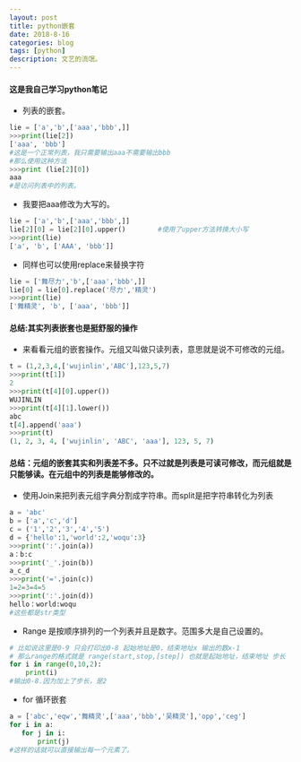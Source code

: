 ```yaml
---
layout: post
title: python嵌套
date: 2018-8-16
categories: blog
tags: [python]
description: 文艺的流氓。
---
```

#### 这是我自己学习python笔记
 - 列表的嵌套。
```python
lie = ['a','b',['aaa','bbb',]]
>>>print(lie[2])
['aaa', 'bbb']
#这是一个正常列表，我只需要输出aaa不需要输出bbb
#那么使用这种方法
>>>print (lie[2][0]) 
aaa
#是访问列表中的列表。
```
 - 我要把aaa修改为大写的。
 ```python
lie = ['a','b',['aaa','bbb',]]
lie[2][0] = lie[2][0].upper()        #使用了upper方法转换大小写
>>>print(lie)
['a', 'b', ['AAA', 'bbb']]
```
 -  同样也可以使用replace来替换字符
 ```python
lie = ['舞尽力','b',['aaa','bbb',]]
lie[0] = lie[0].replace('尽力','精灵')
>>>print(lie)
['舞精灵', 'b', ['aaa', 'bbb']]
```
#### 总结:其实列表嵌套也是挺舒服的操作
 - 来看看元组的嵌套操作。元组又叫做只读列表，意思就是说不可修改的元组。
 ```python
t = (1,2,3,4,['wujinlin','ABC'],123,5,7)
>>>print(t[1])                            
2
>>>print(t[4][0].upper())
WUJINLIN
>>>print(t[4][1].lower())
abc
t[4].append('aaa')
>>>print(t)
(1, 2, 3, 4, ['wujinlin', 'ABC', 'aaa'], 123, 5, 7)
```
#### 总结：元组的嵌套其实和列表差不多。只不过就是列表是可读可修改，而元组就是只能够读。在元组中的列表是能够修改的。
 - 使用Join来把列表元组字典分割成字符串。而split是把字符串转化为列表
 ```python
a = 'abc'
b = ['a','c','d']
c = ('1','2','3','4','5')
d = {'hello':1,'world':2,'woqu':3}
>>>print(':'.join(a))
a：b:c
>>>print('_'.join(b))
a_c_d
>>>print('='.join(c))
1=2=3=4=5
>>>print(':'.join(d))
hello：world:woqu
#这些都是str类型
```
 - Range 是按顺序排列的一个列表并且是数字。范围多大是自己设置的。
 ```python
# 比如说这里是0-9 只会打印出0-8 起始地址是0，结束地址x 输出的数x-1
# 那么range的格式就是 range(start,stop,[step]) 也就是起始地址，结束地址 步长
for i in range(0,10,2):
     print(i)
#输出0-8.因为加上了步长，是2
```
 - for 循环嵌套
 ```python
a = ['abc','eqw','舞精灵',['aaa','bbb','吴精灵'],'opp','ceg']
for i in a:
    for j in i:
        print(j)
#这样的话就可以直接输出每一个元素了。
```